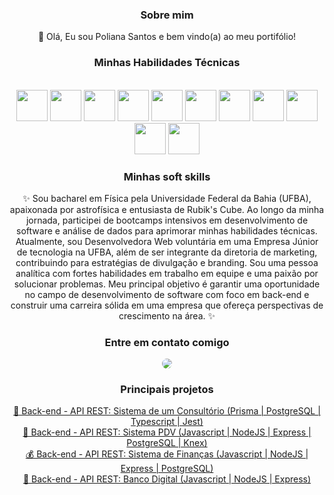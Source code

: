 <div align="center"> 

### Sobre mim

<div style="display: inline_block">
  <p width="100"> 👋 Olá, Eu sou Poliana Santos e bem vindo(a) ao meu portifólio!</p>
</div>

<div align="center">

### Minhas Habilidades Técnicas 

<br>
 <img src="https://cdn.jsdelivr.net/gh/devicons/devicon/icons/html5/html5-plain-wordmark.svg" width="50" height="50"/>  
 <img src="https://cdn.jsdelivr.net/gh/devicons/devicon/icons/css3/css3-plain-wordmark.svg" width="50" height="50" /> 
 <img src="https://icongr.am/devicon/nodejs-original.svg" width="50" height="50" />
 <img src="https://cdn.jsdelivr.net/gh/devicons/devicon/icons/javascript/javascript-original.svg" width="50" height="50"/>
 <img src="https://cdn.jsdelivr.net/gh/devicons/devicon/icons/typescript/typescript-plain.svg" width="50" height="50" />
 <img src="https://cdn.jsdelivr.net/gh/devicons/devicon/icons/postgresql/postgresql-plain-wordmark.svg" width="50" height="50" />
 <img src="https://icongr.am/devicon/express-original.svg" width="50" height="50" color="black" />
 <img src="https://cdn.jsdelivr.net/gh/devicons/devicon/icons/npm/npm-original-wordmark.svg" width="50" height="50">
 <img src="https://cdn.jsdelivr.net/gh/devicons/devicon/icons/git/git-original.svg" width="50" height="50">
 <img src="https://icongr.am/devicon/python-original.svg" width="50" height="50">
 <img src="https://icongr.am/devicon/cplusplus-original.svg" width="50" height="50">
</div>  

<div style="display: inline_block">
  
<div align="center">
  
### Minhas soft skills

✨ Sou bacharel em Física pela Universidade Federal da Bahia (UFBA), apaixonada por astrofísica e entusiasta de Rubik's Cube. Ao longo da minha jornada, participei de bootcamps intensivos em desenvolvimento de software e análise de dados para aprimorar minhas habilidades técnicas. Atualmente, sou Desenvolvedora Web voluntária em uma Empresa Júnior de tecnologia na UFBA, além de ser integrante da diretoria de marketing, contribuindo para estratégias de divulgação e branding. Sou uma pessoa analítica com fortes habilidades em trabalho em equipe e uma paixão por solucionar problemas. Meu principal objetivo é garantir uma oportunidade no campo de desenvolvimento de software com foco em back-end e construir uma carreira sólida em uma empresa que ofereça perspectivas de crescimento na área. ✨

</div>
  
<div align="center">
    
 ### Entre em contato comigo

<a href="https://www.linkedin.com/in/polianams/" target="_blank">
  <img src="https://img.shields.io/badge/-LinkedIn-%230077B5?style=for-the-badge&logo=linkedin&logoColor=white" style="border-radius: 30px" target="_blank">
</a>

### Principais projetos
<a href="https://github.com/polianams/api-clinic">💊 Back-end - API REST: Sistema de um Consultório (Prisma | PostgreSQL | Typescript | Jest)
<br>
<a href="https://github.com/polianams/api-pdv">🛒 Back-end - API REST: Sistema PDV (Javascript | NodeJS | Express | PostgreSQL | Knex)</a>
<br>
<a href="https://github.com/polianams/api-financas">💰 Back-end - API REST: Sistema de Finanças (Javascript | NodeJS | Express | PostgreSQL)</a>
<br>
<a href="https://github.com/polianams/api-banco-digital">🏦 Back-end - API REST: Banco Digital (Javascript | NodeJS | Express)</a>
</div>
